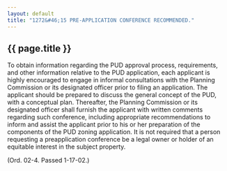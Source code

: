 ```yaml
---
layout: default 
title: "1272&#46;15 PRE-APPLICATION CONFERENCE RECOMMENDED."
---
```


{{ page.title }}
----------------

To obtain information regarding the PUD approval process, requirements,
and other information relative to the PUD application, each applicant is
highly encouraged to engage in informal consultations with the Planning
Commission or its designated officer prior to filing an application. The
applicant should be prepared to discuss the general concept of the PUD,
with a conceptual plan. Thereafter, the Planning Commission or its
designated officer shall furnish the applicant with written comments
regarding such conference, including appropriate recommendations to
inform and assist the applicant prior to his or her preparation of the
components of the PUD zoning application. It is not required that a
person requesting a preapplication conference be a legal owner or holder
of an equitable interest in the subject property.

(Ord. 02-4. Passed 1-17-02.)
